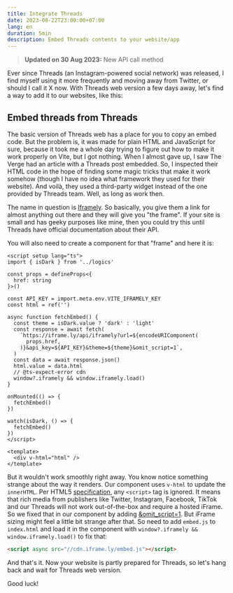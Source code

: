 ```yaml
---
title: Integrate Threads
date: 2023-08-22T23:00:00+07:00
lang: en
duration: 5min
description: Embed Threads contents to your website/app
---
```


> **Updated on 30 Aug 2023:** New API call method

Ever since Threads (an Instagram-powered social network) was released, I find myself using it more frequently and moving away from Twitter, or should I call it X now. With Threads web version a few days away, let's find a way to add it to our websites, like this:

<Iframely href="https://www.threads.net/@threads/post/CwQEkZfgBH0" />

## Embed threads from Threads

The basic version of Threads web has a place for you to copy an embed code. But the problem is, it was made for plain HTML and JavaScript for sure, because it took me a whole day trying to figure out how to make it work properly on Vite, but I got nothing. When I almost gave up, I saw The Verge had an article with a Threads post embedded. So, I inspected their HTML code in the hope of finding some magic tricks that make it work somehow (though I have no idea what framework they used for their website). And voilà, they used a third-party widget instead of the one provided by Threads team. Well, as long as work then.

The name in question is [Iframely](https://iframely.com). So basically, you give them a link for almost anything out there and they will give you "the frame". If your site is small and has geeky purposes like mine, then you could try this until Threads have official documentation about their API.

You will also need to create a component for that "frame" and here it is:

```vue
<script setup lang="ts">
import { isDark } from '../logics'

const props = defineProps<{
  href: string
}>()

const API_KEY = import.meta.env.VITE_IFRAMELY_KEY
const html = ref('')

async function fetchEmbed() {
  const theme = isDark.value ? 'dark' : 'light'
  const response = await fetch(
    `https://iframe.ly/api/iframely?url=${encodeURIComponent(
      props.href,
    )}&api_key=${API_KEY}&theme=${theme}&omit_script=1`,
  )
  const data = await response.json()
  html.value = data.html
  // @ts-expect-error cdn
  window?.iframely && window.iframely.load()
}

onMounted(() => {
  fetchEmbed()
})

watch(isDark, () => {
  fetchEmbed()
})
</script>

<template>
  <div v-html="html" />
</template>
```

But it wouldn't work smoothly right away. You know notice something strange about the way it renders. Our component uses `v-html` to update the `innerHTML`. Per HTML5 [specification](https://developer.mozilla.org/en-US/docs/Web/API/Element/innerHTML), any `<script>` tag is ignored. It means that rich media from publishers like Twitter, Instagram, Facebook, TikTok and our Threads will not work out-of-the-box and require a hosted iFrame. So we fixed that in our component by adding [&omit_script=1](https://iframely.com/docs/omit-script). But iFrame sizing might feel a little bit strange after that. So need to add `embed.js` to `index.html` and load it in the component with `window?.iframely && window.iframely.load()` to fix that:

```html
<script async src="//cdn.iframe.ly/embed.js"></script>
```

And that's it. Now your website is partly prepared for Threads, so let's hang back and wait for Threads web version.

<Iframely href="https://www.threads.net/@vinh.phm/post/CwNHs0Nv66-" />

Good luck!
